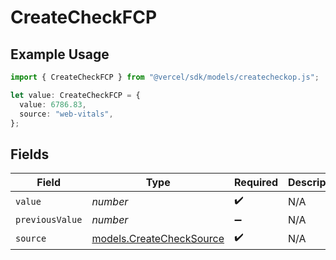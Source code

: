 # CreateCheckFCP

## Example Usage

```typescript
import { CreateCheckFCP } from "@vercel/sdk/models/createcheckop.js";

let value: CreateCheckFCP = {
  value: 6786.83,
  source: "web-vitals",
};
```

## Fields

| Field                                                      | Type                                                       | Required                                                   | Description                                                |
| ---------------------------------------------------------- | ---------------------------------------------------------- | ---------------------------------------------------------- | ---------------------------------------------------------- |
| `value`                                                    | *number*                                                   | :heavy_check_mark:                                         | N/A                                                        |
| `previousValue`                                            | *number*                                                   | :heavy_minus_sign:                                         | N/A                                                        |
| `source`                                                   | [models.CreateCheckSource](../models/createchecksource.md) | :heavy_check_mark:                                         | N/A                                                        |